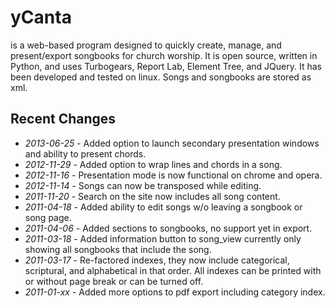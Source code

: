 yCanta
======

is a web-based program designed to quickly create, manage, and present/export songbooks for church worship.  It is open source, written in Python, and uses Turbogears, Report Lab, Element Tree, and JQuery.  It has been developed and tested on linux.  Songs and songbooks are stored as xml.

Recent Changes
--------------
 - *2013-06-25* - Added option to launch secondary presentation windows and ability to present chords.
 - *2012-11-29* - Added option to wrap lines and chords in a song.
 - *2012-11-16* - Presentation mode is now functional on chrome and opera.
 - *2012-11-14* - Songs can now be transposed while editing.
 - *2011-11-20* - Search on the site now includes all song content.
 - *2011-04-18* - Added ability to edit songs w/o leaving a songbook or song page.
 - *2011-04-06* - Added sections to songbooks, no support yet in export.
 - *2011-03-18* - Added information button to song_view currently only showing all songbooks that include the song.
 - *2011-03-17* - Re-factored indexes, they now include categorical, scriptural, and alphabetical in that order.  All indexes can be printed with or without page break or can be turned off.
 - *2011-01-xx* - Added more options to pdf export including category index.
